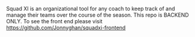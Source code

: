 Squad XI is an organizational tool for any coach to keep track of and manage their teams over the course of the season.
This repo is BACKEND ONLY. To see the front end please visit https://github.com/Jonnyghan/squadxi-frontend
